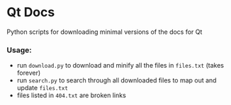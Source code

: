 # Qt Docs
Python scripts for downloading minimal versions of the docs for Qt

### Usage:
 * run `download.py` to download and minify all the files in `files.txt` (takes forever)
 * run `search.py` to search through all downloaded files to map out and update `files.txt`
 * files listed in `404.txt` are broken links
 
